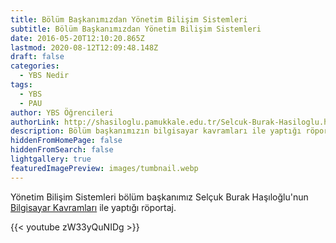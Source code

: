 ```yaml
---
title: Bölüm Başkanımızdan Yönetim Bilişim Sistemleri
subtitle: Bölüm Başkanımızdan Yönetim Bilişim Sistemleri
date: 2016-05-20T12:10:20.865Z
lastmod: 2020-08-12T12:09:48.148Z
draft: false
categories:
  - YBS Nedir
tags:
  - YBS
  - PAU
author: YBS Öğrencileri
authorLink: http://shasiloglu.pamukkale.edu.tr/Selcuk-Burak-Hasiloglu.htm
description: Bölüm başkanımızın bilgisayar kavramları ile yaptığı röportaj
hiddenFromHomePage: false
hiddenFromSearch: false
lightgallery: true
featuredImagePreview: images/tumbnail.webp
---
```

Yönetim Bilişim Sistemleri bölüm başkanımız Selçuk Burak Haşıloğlu'nun [Bilgisayar Kavramları](https://www.youtube.com/channel/UCkkgrhDCJheXQNIFqUVw0_g) ile yaptığı röportaj.

{{< youtube zW33yQuNIDg >}}